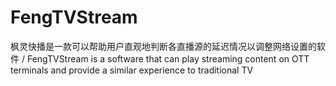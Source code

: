 # FengTVStream
枫灵快播是一款可以帮助用户直观地判断各直播源的延迟情况以调整网络设置的软件 / FengTVStream is a software that can play streaming content on OTT terminals and provide a similar experience to traditional TV
